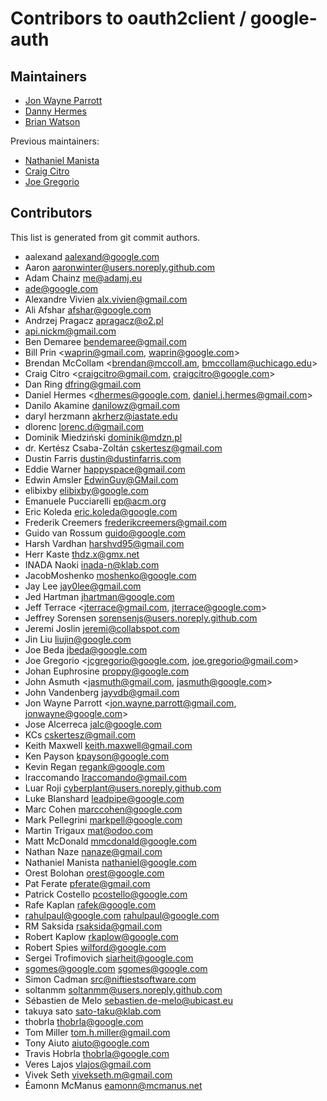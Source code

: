 # Contribors to oauth2client / google-auth

## Maintainers

- [Jon Wayne Parrott](https://github.com/jonparrott)
- [Danny Hermes](https://github.com/dhermes)
- [Brian Watson](https://github.com/bjwatson)

Previous maintainers:

- [Nathaniel Manista](https://github.com/nathanielmanistaatgoogle)
- [Craig Citro](https://github.com/craigcitro)
- [Joe Gregorio](https://github.com/jcgregorio)

## Contributors

This list is generated from git commit authors.

- aalexand <aalexand@google.com>
- Aaron <aaronwinter@users.noreply.github.com>
- Adam Chainz <me@adamj.eu>
- ade@google.com
- Alexandre Vivien <alx.vivien@gmail.com>
- Ali Afshar <afshar@google.com>
- Andrzej Pragacz <apragacz@o2.pl>
- api.nickm@gmail.com
- Ben Demaree <bendemaree@gmail.com>
- Bill Prin <waprin@gmail.com, waprin@google.com>
- Brendan McCollam <brendan@mccoll.am, bmccollam@uchicago.edu>
- Craig Citro <craigcitro@gmail.com, craigcitro@google.com>
- Dan Ring <dfring@gmail.com>
- Daniel Hermes <dhermes@google.com, daniel.j.hermes@gmail.com>
- Danilo Akamine <danilowz@gmail.com>
- daryl herzmann <akrherz@iastate.edu>
- dlorenc <lorenc.d@gmail.com>
- Dominik Miedziński <dominik@mdzn.pl>
- dr. Kertész Csaba-Zoltán <cskertesz@gmail.com>
- Dustin Farris <dustin@dustinfarris.com>
- Eddie Warner <happyspace@gmail.com>
- Edwin Amsler <EdwinGuy@GMail.com>
- elibixby <elibixby@google.com>
- Emanuele Pucciarelli <ep@acm.org>
- Eric Koleda <eric.koleda@google.com>
- Frederik Creemers <frederikcreemers@gmail.com>
- Guido van Rossum <guido@google.com>
- Harsh Vardhan <harshvd95@gmail.com>
- Herr Kaste <thdz.x@gmx.net>
- INADA Naoki <inada-n@klab.com>
- JacobMoshenko <moshenko@google.com>
- Jay Lee <jay0lee@gmail.com>
- Jed Hartman <jhartman@google.com>
- Jeff Terrace <jterrace@gmail.com, jterrace@google.com>
- Jeffrey Sorensen <sorensenjs@users.noreply.github.com>
- Jeremi Joslin <jeremi@collabspot.com>
- Jin Liu <liujin@google.com>
- Joe Beda <jbeda@google.com>
- Joe Gregorio <jcgregorio@google.com, joe.gregorio@gmail.com>
- Johan Euphrosine <proppy@google.com>
- John Asmuth <jasmuth@gmail.com, jasmuth@google.com>
- John Vandenberg <jayvdb@gmail.com>
- Jon Wayne Parrott <jon.wayne.parrott@gmail.com, jonwayne@google.com>
- Jose Alcerreca <jalc@google.com>
- KCs <cskertesz@gmail.com>
- Keith Maxwell <keith.maxwell@gmail.com>
- Ken Payson <kpayson@google.com>
- Kevin Regan <regank@google.com>
- lraccomando <lraccomando@gmail.com>
- Luar Roji <cyberplant@users.noreply.github.com>
- Luke Blanshard <leadpipe@google.com>
- Marc Cohen <marccohen@google.com>
- Mark Pellegrini <markpell@google.com>
- Martin Trigaux <mat@odoo.com>
- Matt McDonald <mmcdonald@google.com>
- Nathan Naze <nanaze@gmail.com>
- Nathaniel Manista <nathaniel@google.com>
- Orest Bolohan <orest@google.com>
- Pat Ferate <pferate@gmail.com>
- Patrick Costello <pcostello@google.com>
- Rafe Kaplan <rafek@google.com>
- rahulpaul@google.com <rahulpaul@google.com>
- RM Saksida <rsaksida@gmail.com>
- Robert Kaplow <rkaplow@google.com>
- Robert Spies <wilford@google.com>
- Sergei Trofimovich <siarheit@google.com>
- sgomes@google.com <sgomes@google.com>
- Simon Cadman <src@niftiestsoftware.com>
- soltanmm <soltanmm@users.noreply.github.com>
- Sébastien de Melo <sebastien.de-melo@ubicast.eu>
- takuya sato <sato-taku@klab.com>
- thobrla <thobrla@google.com>
- Tom Miller <tom.h.miller@gmail.com>
- Tony Aiuto <aiuto@google.com>
- Travis Hobrla <thobrla@google.com>
- Veres Lajos <vlajos@gmail.com>
- Vivek Seth <vivekseth.m@gmail.com>
- Éamonn McManus <eamonn@mcmanus.net>
